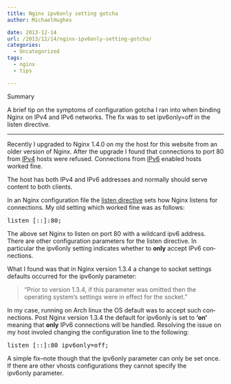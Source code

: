 ```yaml
---
title: Nginx ipv6only setting gotcha
author: MichaelHughes

date: 2013-12-14
url: /2013/12/14/nginx-ipv6only-setting-gotcha/
categories:
  - Uncategorized
tags:
  - nginx
  - tips

---
```

Summary

A brief tip on the symptoms of con­fig­u­ra­tion gotcha I ran into when binding Nginx on IPv4 and IPv6 networks. The fix was to set ipv6only=off in the listen directive.

* * *

Recently I upgraded to Nginx 1.4.0 on my the host for this website from an older version of Nginx. After the upgrade I found that con­nec­tions to port 80 from [IPv4][1] hosts were refused. Con­nec­tions from [IPv6][2] enabled hosts worked fine.

The host has both IPv4 and IPv6 addresses and normally should serve content to both clients.

In an Nginx con­fig­u­ra­tion file the [listen directive][3] sets how Nginx listens for con­nec­tions. My old setting which worked fine was as follows:

<pre>listen [::]:80;</pre>

The above set Nginx to listen on port 80 with a wildcard ipv6 address. There are other con­fig­u­ra­tion parameters for the listen directive. In particular the ipv6only setting indicates whether to **only** accept IPv6 con­nec­tions.

What I found was that in Nginx version 1.3.4 a change to socket settings defaults occurred for the ipv6only parameter:

> “Prior to version 1.3.4, if this parameter was omitted then the operating system’s settings were in effect for the socket.”

In my case, running on Arch linux the OS default was to accept such con­nec­tions. Post Nginx version 1.3.4 the default for ipv6only is set to **‘on’** meaning that **only** IPv6 con­nec­tions will be handled. Resolving the issue on my host involed changing the con­fig­u­ra­tion line to the following:

<pre>listen [::]:80 ipv6only=off;</pre>

A simple fix–note though that the ipv6only parameter can only be set once. If there are other vhosts con­fig­u­ra­tions they cannot specify the ipv6only parameter.

 [1]: https://en.wikipedia.org/wiki/IPv4
 [2]: https://en.wikipedia.org/wiki/IPv6
 [3]: http://nginx.org/en/docs/http/ngx_http_core_module.html#listen